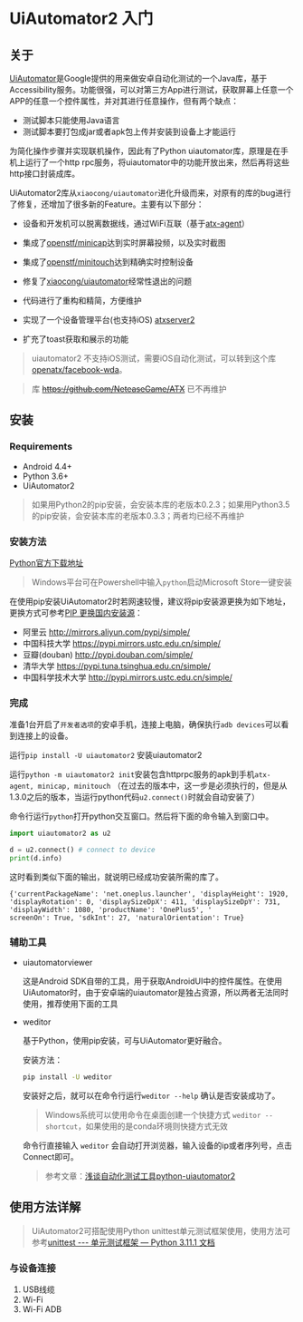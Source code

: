 # UiAutomator2 入门

## 关于

[UiAutomator](https://developer.android.com/training/testing/ui-automator.html)是Google提供的用来做安卓自动化测试的一个Java库，基于Accessibility服务。功能很强，可以对第三方App进行测试，获取屏幕上任意一个APP的任意一个控件属性，并对其进行任意操作，但有两个缺点：

- 测试脚本只能使用Java语言  
- 测试脚本要打包成jar或者apk包上传并安装到设备上才能运行  

为简化操作步骤并实现联机操作，因此有了Python uiautomator库，原理是在手机上运行了一个http rpc服务，将uiautomator中的功能开放出来，然后再将这些http接口封装成库。  

UiAutomator2库从`xiaocong/uiautomator`进化升级而来，对原有的库的bug进行了修复，还增加了很多新的Feature。主要有以下部分：

- 设备和开发机可以脱离数据线，通过WiFi互联（基于[atx-agent](https://github.com/openatx/atx-agent)）

- 集成了[openstf/minicap](https://github.com/openstf/minicap)达到实时屏幕投频，以及实时截图

- 集成了[openstf/minitouch](https://github.com/openstf/minitouch)达到精确实时控制设备

- 修复了[xiaocong/uiautomator](https://github.com/xiaocong/uiautomator)经常性退出的问题

- 代码进行了重构和精简，方便维护

- 实现了一个设备管理平台(也支持iOS) [atxserver2](https://github.com/openatx/atxserver2)

- 扩充了toast获取和展示的功能

> uiautomator2 不支持iOS测试，需要iOS自动化测试，可以转到这个库 [openatx/facebook-wda](https://github.com/openatx/facebook-wda)。

> 库 ~~<https://github.com/NeteaseGame/ATX>~~ 已不再维护  

## 安装

### Requirements

- Android 4.4+
- Python 3.6+
- UiAutomator2

> 如果用Python2的pip安装，会安装本库的老版本0.2.3；如果用Python3.5的pip安装，会安装本库的老版本0.3.3；两者均已经不再维护  

### 安装方法

[Python官方下载地址](https://www.python.org/downloads/)  

> Windows平台可在Powershell中输入`python`启动Microsoft Store一键安装  

在使用pip安装UiAutomator2时若网速较慢，建议将pip安装源更换为如下地址，更换方式可参考[PIP 更换国内安装源](https://blog.csdn.net/yuzaipiaofei/article/details/80891108)：
- 阿里云 http://mirrors.aliyun.com/pypi/simple/ 
- 中国科技大学 https://pypi.mirrors.ustc.edu.cn/simple/ 
- 豆瓣(douban) http://pypi.douban.com/simple/ 
- 清华大学 https://pypi.tuna.tsinghua.edu.cn/simple/ 
- 中国科学技术大学 http://pypi.mirrors.ustc.edu.cn/simple/

### 完成

准备1台开启了`开发者选项`的安卓手机，连接上电脑，确保执行`adb devices`可以看到连接上的设备。

运行`pip install -U uiautomator2` 安装uiautomator2

运行`python -m uiautomator2 init`安装包含httprpc服务的apk到手机`atx-agent, minicap, minitouch` （在过去的版本中，这一步是必须执行的，但是从1.3.0之后的版本，当运行python代码`u2.connect()`时就会自动安装了）

命令行运行`python`打开python交互窗口。然后将下面的命令输入到窗口中。

```python
import uiautomator2 as u2

d = u2.connect() # connect to device
print(d.info)
```

这时看到类似下面的输出，就说明已经成功安装所需的库了。

```
{'currentPackageName': 'net.oneplus.launcher', 'displayHeight': 1920, 'displayRotation': 0, 'displaySizeDpX': 411, 'displaySizeDpY': 731, 'displayWidth': 1080, 'productName': 'OnePlus5', '
screenOn': True, 'sdkInt': 27, 'naturalOrientation': True}
```

### 辅助工具

- uiautomatorviewer

  这是Android SDK自带的工具，用于获取AndroidUI中的控件属性。在使用UiAutomator时，由于安卓端的uiautomator是独占资源，所以两者无法同时使用，推荐使用下面的工具

- weditor

  基于Python，使用pip安装，可与UiAutomator更好融合。

  安装方法：

  ```bash
  pip install -U weditor
  ```

  安装好之后，就可以在命令行运行`weditor --help` 确认是否安装成功了。

  > Windows系统可以使用命令在桌面创建一个快捷方式 `weditor --shortcut`，如果使用的是conda环境则快捷方式无效

  命令行直接输入 `weditor` 会自动打开浏览器，输入设备的ip或者序列号，点击Connect即可。

  >  参考文章：[浅谈自动化测试工具python-uiautomator2](https://testerhome.com/topics/11357)



## 使用方法详解

> UiAutomator2可搭配使用Python unittest单元测试框架使用，使用方法可参考[unittest --- 单元测试框架 — Python 3.11.1 文档](https://docs.python.org/zh-cn/3/library/unittest.html)



### 与设备连接

1. USB线缆
2. Wi-Fi
3. Wi-Fi ADB
